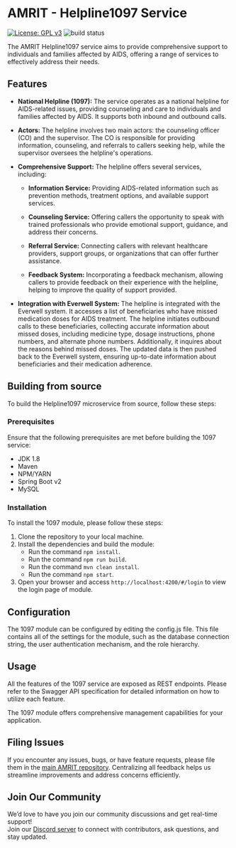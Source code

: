 # AMRIT - Helpline1097 Service

[![License: GPL v3](https://img.shields.io/badge/License-GPLv3-blue.svg)](https://www.gnu.org/licenses/gpl-3.0) ![build status](https://github.com/PSMRI/Helpline1097-UI/actions/workflows/sast-and-package.yml/badge.svg)

The AMRIT Helpline1097 service aims to provide comprehensive support to individuals and families affected by AIDS, offering a range of services to effectively address their needs.

## Features

- **National Helpline (1097):** The service operates as a national helpline for AIDS-related issues, providing counseling and care to individuals and families affected by AIDS. It supports both inbound and outbound calls.

- **Actors:** The helpline involves two main actors: the counseling officer (CO) and the supervisor. The CO is responsible for providing information, counseling, and referrals to callers seeking help, while the supervisor oversees the helpline's operations.

- **Comprehensive Support:** The helpline offers several services, including:

  - **Information Service:** Providing AIDS-related information such as prevention methods, treatment options, and available support services.
  
  - **Counseling Service:** Offering callers the opportunity to speak with trained professionals who provide emotional support, guidance, and address their concerns.
  
  - **Referral Service:** Connecting callers with relevant healthcare providers, support groups, or organizations that can offer further assistance.
  
  - **Feedback System:** Incorporating a feedback mechanism, allowing callers to provide feedback on their experience with the helpline, helping to improve the quality of support provided.

- **Integration with Everwell System:** The helpline is integrated with the Everwell system. It accesses a list of beneficiaries who have missed medication doses for AIDS treatment. The helpline initiates outbound calls to these beneficiaries, collecting accurate information about missed doses, including medicine type, dosage instructions, phone numbers, and alternate phone numbers. Additionally, it inquires about the reasons behind missed doses. The updated data is then pushed back to the Everwell system, ensuring up-to-date information about beneficiaries and their medication adherence.

## Building from source

To build the Helpline1097 microservice from source, follow these steps:

### Prerequisites

Ensure that the following prerequisites are met before building the 1097 service:

* JDK 1.8
* Maven
* NPM/YARN
* Spring Boot v2
* MySQL

### Installation

To install the 1097 module, please follow these steps:

1. Clone the repository to your local machine.
2. Install the dependencies and build the module:
   - Run the command `npm install`.
   - Run the command `npm run build`.
   - Run the command `mvn clean install`.
   - Run the command `npm start`.
3. Open your browser and access `http://localhost:4200/#/login` to view the login page of module.

## Configuration
The 1097 module can be configured by editing the config.js file. This file contains all of the settings for the module, such as the database connection string, the user authentication mechanism, and the role hierarchy.

## Usage

All the features of the 1097 service are exposed as REST endpoints. Please refer to the Swagger API specification for detailed information on how to utilize each feature.

The 1097 module offers comprehensive management capabilities for your application.

## Filing Issues

If you encounter any issues, bugs, or have feature requests, please file them in the [main AMRIT repository](https://github.com/PSMRI/AMRIT/issues). Centralizing all feedback helps us streamline improvements and address concerns efficiently.  

## Join Our Community

We’d love to have you join our community discussions and get real-time support!  
Join our [Discord server](https://discord.gg/FVQWsf5ENS) to connect with contributors, ask questions, and stay updated.  

<!-- # Iemrdash

This project was generated with [Angular CLI](https://github.com/angular/angular-cli) version 1.0.4.

## Development server

Run `ng serve` for a dev server. Navigate to `http://localhost:4200/`. The app will automatically reload if you change any of the source files.

## Code scaffolding

Run `ng generate component component-name` to generate a new component. You can also use `ng generate directive|pipe|service|class|module`.

## Build

Run `ng build` to build the project. The build artifacts will be stored in the `dist/` directory. Use the `-prod` flag for a production build.

## Running unit tests

Run `ng test` to execute the unit tests via [Karma](https://karma-runner.github.io).

## Running end-to-end tests

Run `ng e2e` to execute the end-to-end tests via [Protractor](http://www.protractortest.org/).
Before running the tests make sure you are serving the app via `ng serve`.

## Further help

To get more help on the Angular CLI use `ng help` or go check out the [Angular CLI README](https://github.com/angular/angular-cli/blob/master/README.md).
-->
